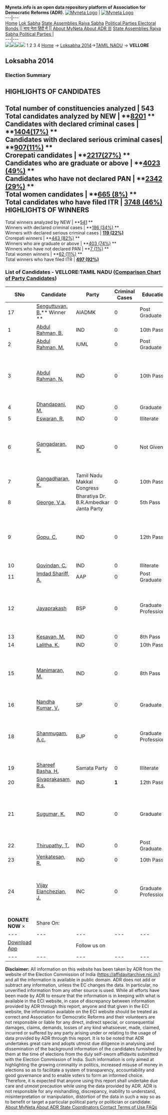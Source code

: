 **Myneta.info is an open data repository platform of Association for Democratic Reforms (ADR).**
[![Myneta Logo](https://www.myneta.info/lib/img/myneta-logo.png)](https://www.myneta.info/) | [![Myneta Logo](https://www.myneta.info/lib/img/adr-logo.png)](https://adrindia.org)  
---|---  
[Home](https://www.myneta.info/) [Lok Sabha](https://www.myneta.info/#ls "Lok Sabha") [ State Assemblies ](https://www.myneta.info/#sa "State Assemblies") [Rajya Sabha](https://www.myneta.info/#rs "Rajya Sabha") [Political Parties ](https://www.myneta.info/party "Political Parties") [ Electoral Bonds ](https://www.myneta.info/electoral_bonds "Electoral Bonds") [ || माय नेता हिंदी में || ](https://translate.google.co.in/translate?prev=hp&hl=en&js=y&u=www.myneta.info&sl=en&tl=hi&history_state0=) [ About MyNeta ](https://adrindia.org/content/about-myneta) [ About ADR ](https://adrindia.org/about-adr/who-we-are) [☰](javascript:void\(0\))
[ State Assemblies ](https://www.myneta.info/#sa "State Assemblies") [ Rajya Sabha ](https://www.myneta.info/#rs "Rajya Sabha") [ Political Parties ](https://www.myneta.info/party "Political Parties")
|   
---|---  
![](https://www.myneta.info/lib/img/banner/banner-1.png)![](https://www.myneta.info/lib/img/banner/banner-2.png)![](https://www.myneta.info/lib/img/banner/banner-3.png)![](https://www.myneta.info/lib/img/banner/banner-4.png)
1  2  3  4 
[Home](https://www.myneta.info/) → [Loksabha 2014](https://www.myneta.info/ls2014/)→[TAMIL NADU](https://www.myneta.info/ls2014/index.php?action=show_constituencies&state_id=22) → **VELLORE**
### 
## Loksabha 2014
###  Election Summary 
HIGHLIGHTS OF CANDIDATES  
---  
Total number of constituencies analyzed |  543   
Total candidates analyzed by NEW | **[8201](https://www.myneta.info/ls2014/index.php?action=summary&subAction=candidates_analyzed&sort=candidate#summary) **  
Candidates with declared criminal cases | **[1404(17%)](https://www.myneta.info/ls2014/index.php?action=summary&subAction=crime&sort=candidate#summary) **  
Candidates with declared serious criminal cases| **[907(11%)](https://www.myneta.info/ls2014/index.php?action=summary&subAction=serious_crime&sort=candidate#summary) **  
Crorepati candidates | **[2217(27%)](https://www.myneta.info/ls2014/index.php?action=summary&subAction=crorepati&sort=candidate#summary) **  
Candidates who are graduate or above | **[4023 (49%)](https://www.myneta.info/ls2014/index.php?action=summary&subAction=education&sort=candidate#summary) **  
Candidates who have not declared PAN | **[2342 (29%)](https://www.myneta.info/ls2014/index.php?action=summary&subAction=without_pan&sort=candidate#summary) **  
Total women candidates | **[665 (8%)](https://www.myneta.info/ls2014/index.php?action=summary&subAction=women_candidate&sort=candidate#summary) **  
Total candidates who have filed ITR | [**3748 (46%)**](https://www.myneta.info/ls2014/index.php?action=summary&subAction=filed_itr&sort=candidate#summary)  
HIGHLIGHTS OF WINNERS  
---  
Total winners analyzed by NEW | **[541](https://www.myneta.info/ls2014/index.php?action=summary&subAction=winner_analyzed&sort=candidate#summary) **  
Winners with declared criminal cases | **[186 (34%)](https://www.myneta.info/ls2014/index.php?action=summary&subAction=winner_crime&sort=candidate#summary) **  
Winners with declared serious criminal cases | **[119 (22%)](https://www.myneta.info/ls2014/index.php?action=summary&subAction=winner_serious_crime&sort=candidate#summary)**  
Crorepati winners | **[443 (82%)](https://www.myneta.info/ls2014/index.php?action=summary&subAction=winner_crorepati&sort=candidate#summary) **  
Winners who are graduate or above | **[403 (74%)](https://www.myneta.info/ls2014/index.php?action=summary&subAction=winner_education&sort=candidate#summary) **  
Winners who have not declared PAN | **[7 (1%)](https://www.myneta.info/ls2014/index.php?action=summary&subAction=winner_without_pan&sort=candidate#summary) **  
Total women winners | **[62 (11%)](https://www.myneta.info/ls2014/index.php?action=summary&subAction=winner_women&sort=candidate#summary) **  
Total winners who have filed ITR | [**497 (92%)**](https://www.myneta.info/ls2014/index.php?action=summary&subAction=winner_filed_itr&sort=candidate#summary)  
### List of Candidates - VELLORE:TAMIL NADU ([Comparison Chart of Party Candidates](https://www.myneta.info/ls2014/comparisonchart.php?constituency_id=480))
SNo | Candidate| Party| Criminal Cases| Education| Age| Total Assets| Liabilities  
---|---|---|---|---|---|---|---  
17  | [Senguttuvan, B.](https://www.myneta.info/ls2014/candidate.php?candidate_id=7393)** Winner ** | AIADMK | 0 | Post Graduate| 57 | Rs 91,97,355 ~ 91 Lacs+ | Rs 4,40,478 ~ 4 Lacs+  
1  | [Abdul Rahman, B.](https://www.myneta.info/ls2014/candidate.php?candidate_id=7403) | IND | 0 | 10th Pass| 57 | Rs 10,36,500 ~ 10 Lacs+ | Rs 0 ~   
2  | [Abdul Rahman, M.](https://www.myneta.info/ls2014/candidate.php?candidate_id=7396) | IUML | 0 | Post Graduate| 54 | Rs 4,68,64,136 ~ 4 Crore+ | Rs 98,36,275 ~ 98 Lacs+  
3  | [Abdul Rahman, N.](https://www.myneta.info/ls2014/candidate.php?candidate_id=7402) | IND | 0 | 10th Pass| 47 | ![](https://myneta.info/image_v2.php?myneta_folder=ls2014&candidate_id=7402&col=ta) | ![](https://myneta.info/image_v2.php?myneta_folder=ls2014&candidate_id=7402&col=lia)  
4  | [Dhandapani, M.](https://www.myneta.info/ls2014/candidate.php?candidate_id=7411) | IND | 0 | Graduate| 66 | Rs 1,47,168 ~ 1 Lacs+ | Rs 0 ~   
5  | [Eswaran, R.](https://www.myneta.info/ls2014/candidate.php?candidate_id=7404) | IND | 0 | Illiterate| 49 | Rs 2,19,000 ~ 2 Lacs+ | Rs 0 ~   
6  | [Gangadaran, K.](https://www.myneta.info/ls2014/candidate.php?candidate_id=7405) | IND | 0 | Not Given| 70 | ![](https://myneta.info/image_v2.php?myneta_folder=ls2014&candidate_id=7405&col=ta) | ![](https://myneta.info/image_v2.php?myneta_folder=ls2014&candidate_id=7405&col=lia)  
7  | [Gangadharan, K.](https://www.myneta.info/ls2014/candidate.php?candidate_id=7398) | Tamil Nadu Makkal Congress | 0 | 10th Pass| 40 | Rs 1,67,000 ~ 1 Lacs+ | Rs 17,500 ~ 17 Thou+  
8  | [George, V.a.](https://www.myneta.info/ls2014/candidate.php?candidate_id=7400) | Bharatiya Dr. B.R.Ambedkar Janta Party | 0 | 5th Pass| 57 | Rs 7,850 ~ 7 Thou+ | Rs 0 ~   
9  | [Gopu, C.](https://www.myneta.info/ls2014/candidate.php?candidate_id=7407) | IND | 0 | 12th Pass| 58 | ![](https://myneta.info/image_v2.php?myneta_folder=ls2014&candidate_id=7407&col=ta) | ![](https://myneta.info/image_v2.php?myneta_folder=ls2014&candidate_id=7407&col=lia)  
10  | [Govindan, C.](https://www.myneta.info/ls2014/candidate.php?candidate_id=7408) | IND | 0 | Illiterate| 44 | Rs 2,50,000 ~ 2 Lacs+ | Rs 0 ~   
11  | [Imdad Shariff, A.](https://www.myneta.info/ls2014/candidate.php?candidate_id=7397) | AAP | 0 | Post Graduate| 34 | Rs 23,968 ~ 23 Thou+ | Rs 0 ~   
12  | [Jayaprakash](https://www.myneta.info/ls2014/candidate.php?candidate_id=7395) | BSP | 0 | Graduate Professional| 35 | ![](https://myneta.info/image_v2.php?myneta_folder=ls2014&candidate_id=7395&col=ta) | ![](https://myneta.info/image_v2.php?myneta_folder=ls2014&candidate_id=7395&col=lia)  
13  | [Kesavan, M.](https://www.myneta.info/ls2014/candidate.php?candidate_id=7406) | IND | 0 | 8th Pass| 46 | Rs 8,31,388 ~ 8 Lacs+ | Rs 0 ~   
14  | [Lalitha, K.](https://www.myneta.info/ls2014/candidate.php?candidate_id=7414) | IND | 0 | 10th Pass| 49 | Rs 4,70,000 ~ 4 Lacs+ | Rs 0 ~   
15  | [Manimaran, M.](https://www.myneta.info/ls2014/candidate.php?candidate_id=7413) | IND | 0 | 8th Pass| 26 | ![](https://myneta.info/image_v2.php?myneta_folder=ls2014&candidate_id=7413&col=ta) | ![](https://myneta.info/image_v2.php?myneta_folder=ls2014&candidate_id=7413&col=lia)  
16  | [Nandha Kumar, V.](https://www.myneta.info/ls2014/candidate.php?candidate_id=7399) | SP | 0 | Graduate| 32 | Rs 50,000 ~ 50 Thou+ | Rs 0 ~   
18  | [Shanmugam, A.c.](https://www.myneta.info/ls2014/candidate.php?candidate_id=7392) | BJP | 0 | Graduate Professional| 63 | ![](https://myneta.info/image_v2.php?myneta_folder=ls2014&candidate_id=7392&col=ta) | ![](https://myneta.info/image_v2.php?myneta_folder=ls2014&candidate_id=7392&col=lia)  
19  | [Shareef Basha, H.](https://www.myneta.info/ls2014/candidate.php?candidate_id=7401) | Samata Party | 0 | Illiterate| 36 | Rs 10,73,337 ~ 10 Lacs+ | Rs 0 ~   
20  | [Sivaprakasam, R.s.](https://www.myneta.info/ls2014/candidate.php?candidate_id=7409) | IND | **1** | 12th Pass| 58 | Rs 25,05,00,000 ~ 25 Crore+ | Rs 12,72,00,000 ~ 12 Crore+  
21  | [Sugumar, K.](https://www.myneta.info/ls2014/candidate.php?candidate_id=7410) | IND | 0 | Graduate| 62 | ![](https://myneta.info/image_v2.php?myneta_folder=ls2014&candidate_id=7410&col=ta) | ![](https://myneta.info/image_v2.php?myneta_folder=ls2014&candidate_id=7410&col=lia)  
22  | [Thirupathy, T.](https://www.myneta.info/ls2014/candidate.php?candidate_id=7412) | IND | 0 | Post Graduate| 66 | Rs 69,34,775 ~ 69 Lacs+ | Rs 0 ~   
23  | [Venkatesan, R.](https://www.myneta.info/ls2014/candidate.php?candidate_id=7415) | IND | 0 | 10th Pass| 42 | Rs 3,30,500 ~ 3 Lacs+ | Rs 0 ~   
24  | [Vijay Elanchezian, J.](https://www.myneta.info/ls2014/candidate.php?candidate_id=7394) | INC | 0 | Graduate Professional| 32 | ![](https://myneta.info/image_v2.php?myneta_folder=ls2014&candidate_id=7394&col=ta) | ![](https://myneta.info/image_v2.php?myneta_folder=ls2014&candidate_id=7394&col=lia)  
|  **DONATE NOW** × |  Share On:  | [](https://api.whatsapp.com/send?text=https%3A%2F%2Fmyneta.info%2Fpunjab2022%2Findex.php%3Faction%3Dshow_constituencies%26state_id%3D19) | [](https://www.facebook.com/sharer/sharer.php?u=https%3A%2F%2Fmyneta.info%2Fpunjab2022%2Findex.php%3Faction%3Dshow_constituencies%26state_id%3D19) | [](https://twitter.com/share?url=https%3A%2F%2Fmyneta.info%2Fpunjab2022%2Findex.php%3Faction%3Dshow_constituencies%26state_id%3D19)  
---|---|---|---|---  
| [ Download App ](https://play.google.com/store/apps/details?id=com.webrosoft.myneta1&pcampaignid=pcampaignidMKT-Other-global-all-co-prtnr-py-PartBadge-Mar2515-1) | [](https://play.google.com/store/apps/details?id=com.webrosoft.myneta1&pcampaignid=pcampaignidMKT-Other-global-all-co-prtnr-py-PartBadge-Mar2515-1) |  Follow us on  | [](https://www.facebook.com/adrindia.org/) | [](https://twitter.com/adrspeaks) | [](https://groups.google.com/g/national-election-watch?hl=en&pli=1) | [](https://www.instagram.com/adrspeaks/) | [](https://www.youtube.com/user/adrspeaks) | [](https://sharechat.com/profile/adrspeaks)  
---|---|---|---|---|---|---|---|---  
**Disclaimer:** All information on this website has been taken by ADR from the website of the Election Commission of India (https://affidavitarchive.nic.in/) and all the information is available in public domain. ADR does not add or subtract any information, unless the EC changes the data. In particular, no unverified information from any other source is used. While all efforts have been made by ADR to ensure that the information is in keeping with what is available in the ECI website, in case of discrepancy between information provided by ADR through this report, anyone and that given in the ECI website, the information available on the ECI website should be treated as correct and Association for Democratic Reforms and their volunteers are not responsible or liable for any direct, indirect special, or consequential damages, claims, demands, losses of any kind whatsoever, made, claimed, incurred or suffered by any party arising under or relating to the usage of data provided by ADR through this report. It is to be noted that ADR undertakes great care and adopts utmost due diligence in analysing and dissemination of the background information of the candidates furnished by them at the time of elections from the duly self-sworn affidavits submitted with the Election Commission of India. Such information is only aimed at highlighting the growing criminality in politics, increased misuse of money in elections so as to facilitate a system of transparency, accountability and good governance and to enable voters to form an informed choice. Therefore, it is expected that anyone using this report shall undertake due care and utmost precaution while using the data provided by ADR. ADR is not responsible for any mishandling, discrepancy, inability to understand, misinterpretation or manipulation, distortion of the data in such a way so as to benefit or target a particular political party or politician or candidate. 
[ About MyNeta ](https://adrindia.org/content/about-myneta) [ About ADR ](https://adrindia.org/about-adr/who-we-are) [ State Coordinators ](https://adrindia.org/about-adr/state-coordinators) [ Contact ](https://adrindia.org/contact-us) [ Terms of Use ](https://adrindia.org/content/adr-terms-use) [ FAQs ](https://adrindia.org/content/faqs)

